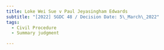 ```yaml
---
title: Loke Wei Sue v Paul Jeyasingham Edwards
subtitle: "[2022] SGDC 48 / Decision Date: 5\_March\_2022"
tags:
  - Civil Procedure
  - Summary judgment

---
```


